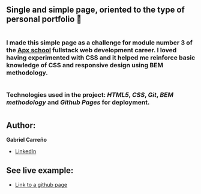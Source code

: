 ## Single and simple page, oriented to the type of personal portfolio 💼

#

### I made this simple page as a challenge for module number 3 of the [Apx school](https://apx.school/) fullstack web development career. I loved having experimented with CSS and it helped me reinforce basic knowledge of CSS and responsive design using BEM methodology.

#

### Technologies used in the project: _HTML5_, _CSS_, _Git_, _BEM methodology_ and _Github Pages_ for deployment.

#

## Author:

**Gabriel Carreño**

- [LinkedIn](https://www.linkedin.com/in/gabrielcarrenio/)

## See live example:

- [Link to a github page](https://gabrielcarrenio.github.io/desafio-mod-3/)
